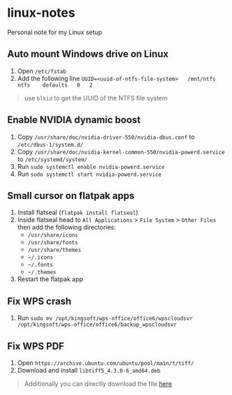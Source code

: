 # linux-notes
Personal note for my Linux setup

## Auto mount Windows drive on Linux
1. Open `/etc/fstab`
2. Add the following line `UUID=<uuid-of-ntfs-file-system>   /mnt/ntfs    ntfs    defaults   0   2`

> use `blkid` to get the UUID of the NTFS file system

## Enable NVIDIA dynamic boost
1. Copy `/usr/share/doc/nvidia-driver-550/nvidia-dbus.conf` to `/etc/dbus-1/system.d/`
2. Copy `/usr/share/doc/nvidia-kernel-common-550/nvidia-powerd.service` to `/etc/systemd/system/`
3. Run `sudo systemctl enable nvidia-powerd.service`
4. Run `sudo systemctl start nvidia-powerd.service`

## Small cursor on flatpak apps
1. Install flatseal (`flatpak install flatseal`)
2. Inside flatseal head to `All Applications` > `File System` > `Other Files` then add the following directories:
    - `/usr/share/icons`
    - `/usr/share/fonts`
    - `/usr/share/themes`
    - `~/.icons`
    - `~/.fonts`
    - `~/.themes`
3. Restart the flatpak app

## Fix WPS crash
1. Run `sudo mv /opt/kingsoft/wps-office/office6/wpscloudsvr /opt/kingsoft/wps-office/office6/backup_wpscloudsvr`

## Fix WPS PDF
1. Open `https://archive.ubuntu.com/ubuntu/pool/main/t/tiff/`
2. Download and install `libtiff5_4.3.0-6_amd64.deb`

> Additionally you can directly download the file [here](https://archive.ubuntu.com/ubuntu/pool/main/t/tiff/libtiff5_4.3.0-6_amd64.deb)